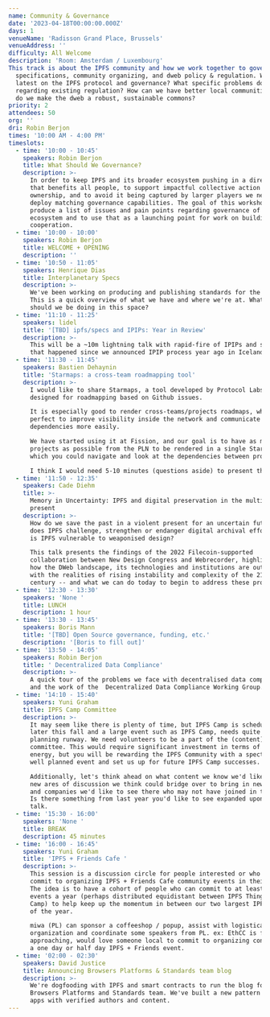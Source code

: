 ```yaml
---
name: Community & Governance
date: '2023-04-18T00:00:00.000Z'
days: 1
venueName: 'Radisson Grand Place, Brussels'
venueAddress: ''
difficulty: All Welcome
description: 'Room: Amsterdam / Luxembourg'
This track is about the IPFS community and how we work together to govern IPFS standards and our broader ecosystem: >-
  specifications, community organizing, and dweb policy & regulation. What's the
  latest on the IPFS protocol and governance? What specific problems do we face
  regarding existing regulation? How can we have better local communities? How
  do we make the dweb a robust, sustainable commons?
priority: 2
attendees: 50
org: ''
dri: Robin Berjon
times: '10:00 AM - 4:00 PM'
timeslots:
  - time: '10:00 - 10:45'
    speakers: Robin Berjon
    title: What Should We Governance?
    description: >-
      In order to keep IPFS and its broader ecosystem pushing in a direction
      that benefits all people, to support impactful collective action and
      ownership, and to avoid it being captured by larger players we need to
      deploy matching governance capabilities. The goal of this workshop is to
      produce a list of issues and pain points regarding governance of the IPFS
      ecosystem and to use that as a launching point for work on building robust
      cooperation.
  - time: '10:00 - 10:00'
    speakers: Robin Berjon
    title: WELCOME + OPENING
    description: ''
  - time: '10:50 - 11:05'
    speakers: Henrique Dias
    title: Interplanetary Specs
    description: >-
      We've been working on producing and publishing standards for the stack.
      This is a quick overview of what we have and where we're at. What else
      should we be doing in this space?
  - time: '11:10 - 11:25'
    speakers: lidel
    title: '[TBD] ipfs/specs and IPIPs: Year in Review'
    description: >-
      This will be a ~10m lightning talk with rapid-fire of IPIPs and specs work
      that happened since we announced IPIP process year ago in Iceland.
  - time: '11:30 - 11:45'
    speakers: Bastien Dehaynin
    title: 'Starmaps: a cross-team roadmapping tool'
    description: >-
      I would like to share Starmaps, a tool developed by Protocol Labs that is
      designed for roadmapping based on Github issues. 

      It is especially good to render cross-teams/projects roadmaps, which is
      perfect to improve visibility inside the network and communicate
      dependencies more easily. 

      We have started using it at Fission, and our goal is to have as many
      projects as possible from the PLN to be rendered in a single Starmaps in
      which you could navigate and look at the dependencies between projects.

      I think I would need 5-10 minutes (questions aside) to present this.
  - time: '11:50 - 12:35'
    speakers: Cade Diehm
    title: >-
      Memory in Uncertainty: IPFS and digital preservation in the multi-crisis
      present
    description: >-
      How do we save the past in a violent present for an uncertain future? How
      does IPFS challenge, strengthen or endanger digital archival efforts? How
      is IPFS vulnerable to weaponised design? 

      This talk presents the findings of the 2022 Filecoin-supported
      collaboration between New Design Congress and Webrecorder, highlighting
      how the DWeb landscape, its technologies and institutions are out of step
      with the realities of rising instability and complexity of the 21st
      century -- and what we can do today to begin to address these problems. 
  - time: '12:30 - 13:30'
    speakers: 'None '
    title: LUNCH
    description: 1 hour
  - time: '13:30 - 13:45'
    speakers: Boris Mann
    title: '[TBD] Open Source governance, funding, etc.'
    description: '[Boris to fill out]'
  - time: '13:50 - 14:05'
    speakers: Robin Berjon
    title: ' Decentralized Data Compliance'
    description: >-
      A quick tour of the problems we face with decentralised data compliance,
      and the work of the  Decentralized Data Compliance Working Group.
  - time: '14:10 - 15:40'
    speakers: Yuni Graham
    title: IPFS Camp Committee
    description: >-
      It may seem like there is plenty of time, but IPFS Camp is scheduled for
      later this fall and a large event such as IPFS Camp, needs quite a bit of
      planning runway. We need volunteers to be a part of the (content) planning
      committee. This would require significant investment in terms of time and
      energy, but you will be rewarding the IPFS Community with a spectacular,
      well planned event and set us up for future IPFS Camp successes. 

      Additionally, let's think ahead on what content we know we'd like to see,
      new ares of discussion we think could bridge over to bring in new faces,
      and companies we'd like to see there who may not have joined in the past.
      Is there something from last year you'd like to see expanded upon? Let's
      talk. 
  - time: '15:30 - 16:00'
    speakers: 'None '
    title: BREAK
    description: 45 minutes
  - time: '16:00 - 16:45'
    speakers: Yuni Graham
    title: 'IPFS + Friends Cafe '
    description: >-
      This session is a discussion circle for people interested or who can
      commit to organizing IPFS + Friends Cafe community events in their city.
      The idea is to have a cohort of people who can commit to at least 2x
      events a year (perhaps distributed equidistant between IPFS Thing and IPFS
      Camp) to help keep up the momentum in between our two largest IPFS events
      of the year. 

      miwa (PL) can sponsor a coffeeshop / popup, assist with logistical
      organization and coordinate some speakers from PL. ex: EthCC is fast
      approaching, would love someone local to commit to organizing content for
      a one day or half day IPFS + Friends event. 
  - time: '02:00 - 02:30'
    speakers: David Justice
    title: Announcing Browsers Platforms & Standards team blog
    description: >-
      We're dogfooding with IPFS and smart contracts to run the blog for
      Browsers Platforms and Standards team. We've built a new pattern to deploy
      apps with verified authors and content.
---
```


